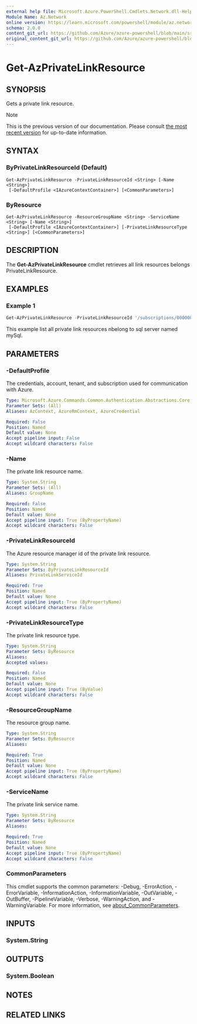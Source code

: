 ```yaml
---
external help file: Microsoft.Azure.PowerShell.Cmdlets.Network.dll-Help.xml
Module Name: Az.Network
online version: https://learn.microsoft.com/powershell/module/az.network/get-azprivatelinkresource
schema: 2.0.0
content_git_url: https://github.com/Azure/azure-powershell/blob/main/src/Network/Network/help/Get-AzPrivateLinkResource.md
original_content_git_url: https://github.com/Azure/azure-powershell/blob/main/src/Network/Network/help/Get-AzPrivateLinkResource.md
---
```


# Get-AzPrivateLinkResource

## SYNOPSIS
Gets a private link resource.

> [!NOTE]
>This is the previous version of our documentation. Please consult [the most recent version](/powershell/module/az.network/get-azprivatelinkresource) for up-to-date information.

## SYNTAX

### ByPrivateLinkResourceId (Default)
```
Get-AzPrivateLinkResource -PrivateLinkResourceId <String> [-Name <String>]
 [-DefaultProfile <IAzureContextContainer>] [<CommonParameters>]
```

### ByResource
```
Get-AzPrivateLinkResource -ResourceGroupName <String> -ServiceName <String> [-Name <String>]
 [-DefaultProfile <IAzureContextContainer>] [-PrivateLinkResourceType <String>] [<CommonParameters>]
```

## DESCRIPTION
The **Get-AzPrivateLinkResource** cmdlet retrieves all link resources belongs PrivateLinkResource.

## EXAMPLES

### Example 1
```powershell
Get-AzPrivateLinkResource -PrivateLinkResourceId '/subscriptions/00000000-0000-0000-0000-000000000000/resourceGroups/TestResourceGroup/providers/Microsoft.Sql/servers/mySql'
```

This example list all private link resources nbelong to sql server named mySql.

## PARAMETERS

### -DefaultProfile
The credentials, account, tenant, and subscription used for communication with Azure.

```yaml
Type: Microsoft.Azure.Commands.Common.Authentication.Abstractions.Core.IAzureContextContainer
Parameter Sets: (All)
Aliases: AzContext, AzureRmContext, AzureCredential

Required: False
Position: Named
Default value: None
Accept pipeline input: False
Accept wildcard characters: False
```

### -Name
The private link resource name.

```yaml
Type: System.String
Parameter Sets: (All)
Aliases: GroupName

Required: False
Position: Named
Default value: None
Accept pipeline input: True (ByPropertyName)
Accept wildcard characters: False
```

### -PrivateLinkResourceId
The Azure resource manager id of the private link resource.

```yaml
Type: System.String
Parameter Sets: ByPrivateLinkResourceId
Aliases: PrivateLinkServiceId

Required: True
Position: Named
Default value: None
Accept pipeline input: True (ByPropertyName)
Accept wildcard characters: False
```

### -PrivateLinkResourceType
The private link resource type.

```yaml
Type: System.String
Parameter Sets: ByResource
Aliases:
Accepted values:

Required: False
Position: Named
Default value: None
Accept pipeline input: True (ByValue)
Accept wildcard characters: False
```

### -ResourceGroupName
The resource group name.

```yaml
Type: System.String
Parameter Sets: ByResource
Aliases:

Required: True
Position: Named
Default value: None
Accept pipeline input: True (ByPropertyName)
Accept wildcard characters: False
```

### -ServiceName
The private link service name.

```yaml
Type: System.String
Parameter Sets: ByResource
Aliases:

Required: True
Position: Named
Default value: None
Accept pipeline input: True (ByPropertyName)
Accept wildcard characters: False
```

### CommonParameters
This cmdlet supports the common parameters: -Debug, -ErrorAction, -ErrorVariable, -InformationAction, -InformationVariable, -OutVariable, -OutBuffer, -PipelineVariable, -Verbose, -WarningAction, and -WarningVariable. For more information, see [about_CommonParameters](http://go.microsoft.com/fwlink/?LinkID=113216).

## INPUTS

### System.String

## OUTPUTS

### System.Boolean

## NOTES

## RELATED LINKS
